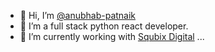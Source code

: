 - 👋 Hi, I’m [@anubhab-patnaik](https://github.com/codebotx)
- 👀 I’m a full stack python react developer.
- 🌱 I’m currently working with [Squbix Digital](https://squbix.com/) ... 

<!---
anubhab-patnaik/anubhab-patnaik is a ✨ special ✨ repository because its `README.md` (this file) appears on your GitHub profile.
You can click the Preview link to take a look at your changes.
--->
